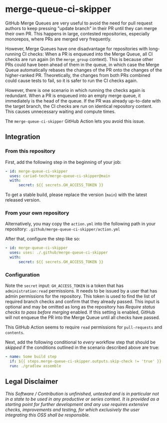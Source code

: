 # merge-queue-ci-skipper

GitHub Merge Queues are very useful to avoid the need for pull request authors to keep pressing "update branch" in their PR
until they can merge their own PR. This happens in large, contested repositories, especially monorepos, where PRs are merged
very frequently.

However, Merge Queues have one disadvantage for repositories with long-running CI checks: When a PR is enqueued into the
Merge Queue, all CI checks are run again (in the `merge_group` context). This is because other PRs could have been ahead of them
in the queue, in which case the Merge Queue automatically rebases the changes of the PR onto the changes of the higher-ranked PR.
Theoretically, the changes from both PRs combined could cause tests to fail, so it is safer to run the CI checks again.

However, there is one scenario in which running the checks again is redundant. When a PR is enqueued into an empty merge queue,
it immediately is the head of the queue. If the PR was already up-to-date with the target branch, the CI checks are run on
identical repository content. This causes unnecessary waiting and compute times.

The `merge-queue-ci-skipper` GitHub Action lets you avoid this issue.

## Integration

### From this repository

First, add the following step in the beginning of your job:

```yml
- id: merge-queue-ci-skipper
  uses: cariad-tech/merge-queue-ci-skipper@main
  with:
      secret: ${{ secrets.GH_ACCESS_TOKEN }}
```

To get a stable build, please replace the version (`main`) with the latest released version.

### From your own repository

Alternatively, you may copy the `action.yml` into the following path in your repository: `.github/merge-queue-ci-skipper/action.yml`

After that, configure the step like so:

```yml
- id: merge-queue-ci-skipper
  uses: uses: ./.github/merge-queue-ci-skipper
  with:
      secret: ${{ secrets.GH_ACCESS_TOKEN }}
```


### Configuration

Note the `secret` input: `GH_ACCESS_TOKEN` is a token that has `administration:read` permissions.
It needs to be issued by a user that has admin permissions for the repository.
This token is used to find the list of required branch checks and confirm that they already passed.
This input is optional and may be omitted as long as the repository has _Require status checks to pass before merging_
enabled. If this setting is enabled, GitHub will not enqueue the PR into the Merge Queue until all checks have passed.

This GitHub Action seems to require `read` permissions for `pull-requests` and `contents`.

Next, add the following conditional to _every_ workflow step that should be _skipped_ if the conditions outlined in the scenario
described above are true:

```yml
- name: Some build step
  if: ${{ steps.merge-queue-ci-skipper.outputs.skip-check != 'true' }}
  run: ./gradlew assemble
```

## Legal Disclaimer

_This Software / Contribution is unfinished, untested and is in particular not in a state to be
used in any productive or series context. It is provided as a starting point for further
development and any use requires extensive checks, improvements and testing, for which
exclusively the user integrating this OSS shall be responsible._
